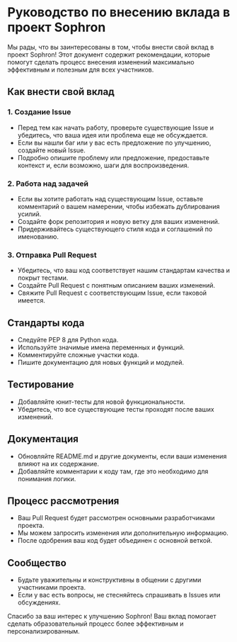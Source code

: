 # Руководство по внесению вклада в проект Sophron

Мы рады, что вы заинтересованы в том, чтобы внести свой вклад в проект Sophron! Этот документ содержит рекомендации, которые помогут сделать процесс внесения изменений максимально эффективным и полезным для всех участников.

## Как внести свой вклад

### 1. Создание Issue

- Перед тем как начать работу, проверьте существующие Issue и убедитесь, что ваша идея или проблема еще не обсуждается.
- Если вы нашли баг или у вас есть предложение по улучшению, создайте новый Issue.
- Подробно опишите проблему или предложение, предоставьте контекст и, если возможно, шаги для воспроизведения.

### 2. Работа над задачей

- Если вы хотите работать над существующим Issue, оставьте комментарий о вашем намерении, чтобы избежать дублирования усилий.
- Создайте форк репозитория и новую ветку для ваших изменений.
- Придерживайтесь существующего стиля кода и соглашений по именованию.

### 3. Отправка Pull Request

- Убедитесь, что ваш код соответствует нашим стандартам качества и покрыт тестами.
- Создайте Pull Request с понятным описанием ваших изменений.
- Свяжите Pull Request с соответствующим Issue, если таковой имеется.

## Стандарты кода

- Следуйте PEP 8 для Python кода.
- Используйте значимые имена переменных и функций.
- Комментируйте сложные участки кода.
- Пишите документацию для новых функций и модулей.

## Тестирование

- Добавляйте юнит-тесты для новой функциональности.
- Убедитесь, что все существующие тесты проходят после ваших изменений.

## Документация

- Обновляйте README.md и другие документы, если ваши изменения влияют на их содержание.
- Добавляйте комментарии к коду там, где это необходимо для понимания логики.

## Процесс рассмотрения

- Ваш Pull Request будет рассмотрен основными разработчиками проекта.
- Мы можем запросить изменения или дополнительную информацию.
- После одобрения ваш код будет объединен с основной веткой.

## Сообщество

- Будьте уважительны и конструктивны в общении с другими участниками проекта.
- Если у вас есть вопросы, не стесняйтесь спрашивать в Issues или обсуждениях.

Спасибо за ваш интерес к улучшению Sophron! Ваш вклад помогает сделать образовательный процесс более эффективным и персонализированным.
